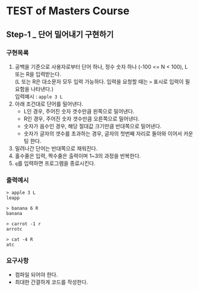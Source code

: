 # TEST of Masters Course 

## Step-1 _ 단어 밀어내기 구현하기

### 구현목록

1. 공백을 기준으로 사용자로부터 단어 하나, 정수 숫자 하나 (-100 <= N < 100), L 또는 R을 입력받는다.   
    (L 또는 R은 대소문자 모두 입력 가능하다. 입력을 요청할 때는 `>` 표시로 입력이 필요함을 나타낸다.)    
    입력예시 : `apple 3 L `   
2. 아래 조건대로 단어를 밀어낸다.
    - L인 경우, 주어진 숫자 갯수만큼 왼쪽으로 밀어낸다.
    - R인 경우, 주어진 숫자 갯수만큼 오른쪽으로 밀어낸다.
    - 숫자가 음수인 경우, 해당 절대값 크기만큼 반대쪽으로 밀어낸다.
    - 숫자가 글자의 갯수를 초과하는 경우, 글자의 첫번째 자리로 돌아와 이어서 카운팅 한다.
3. 밀려나간 단어는 반대쪽으로 채워진다.
4. 홀수줄은 입력, 짝수줄은 출력이며 1~3의 과정을 반복한다.
5. `q`를 입력하면 프로그램을 종료시킨다.

### 출력예시
```
> apple 3 L 
leapp

> banana 6 R
banana

> carrot -1 r
arrotc

> cat -4 R
atc
```
### 요구사항

- 컴파일 되어야 한다.
- 최대한 간결하게 코드를 작성한다.